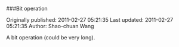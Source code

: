 ###Bit operation

Originally published: 2011-02-27 05:21:35
Last updated: 2011-02-27 05:21:35
Author: Shao-chuan Wang

A bit operation (could be very long).